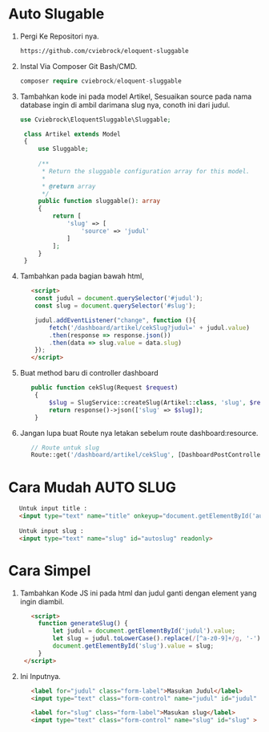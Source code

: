 # Auto Slugable
1. Pergi Ke Repositori nya.
   ```html
   https://github.com/cviebrock/eloquent-sluggable
   ```
2. Instal Via Composer Git Bash/CMD.
   ```php
   composer require cviebrock/eloquent-sluggable
   ```
3. Tambahkan kode ini pada model Artikel, Sesuaikan source pada nama database ingin di ambil darimana slug nya, conoth ini dari judul.
   ```php
   use Cviebrock\EloquentSluggable\Sluggable;

    class Artikel extends Model
    {
        use Sluggable;
    
        /**
         * Return the sluggable configuration array for this model.
         *
         * @return array
         */
        public function sluggable(): array
        {
            return [
                'slug' => [
                    'source' => 'judul'
                ]
            ];
        }
    }
   ```
4. Tambahkan pada bagian bawah html,
   ```html
      <script>
       const judul = document.querySelector('#judul');
       const slug = document.querySelector('#slug');
   
       judul.addEventListener("change", function (){
           fetch('/dashboard/artikel/cekSlug?judul=' + judul.value)
           .then(response => response.json())
           .then(data => slug.value = data.slug)
       });
      </script>
   ```

5. Buat method baru di controller dashboard
   ```php
      public function cekSlug(Request $request)
       {
           $slug = SlugService::createSlug(Artikel::class, 'slug', $request->judul);
           return response()->json(['slug' => $slug]);
       }
   ```
6. Jangan lupa buat Route nya letakan sebelum route dashboard:resource.
   ```php
      // Route untuk slug
      Route::get('/dashboard/artikel/cekSlug', [DashboardPostController::class, 'cekSlug']);
   ```

# Cara Mudah AUTO SLUG
   ```html
      Untuk input title :
      <input type="text" name="title" onkeyup="document.getElementById('autoslug').value = this.value.replace(/\s+/g, '-').toLowerCase()">
      
      Untuk input slug :
      <input type="text" name="slug" id="autoslug" readonly>
   ```

# Cara Simpel
1. Tambahkan Kode JS ini pada html dan judul ganti dengan element yang ingin diambil.
   ```html
      <script>
        function generateSlug() {
            let judul = document.getElementById('judul').value;
            let slug = judul.toLowerCase().replace(/[^a-z0-9]+/g, '-').replace(/^-+|-+$/g, '');
            document.getElementById('slug').value = slug;
        }
    </script>
   ```
2. Ini Inputnya.
   ```html
      <label for="judul" class="form-label">Masukan Judul</label>
      <input type="text" class="form-control" name="judul" id="judul" onkeyup="generateSlug()">
   
      <label for="slug" class="form-label">Masukan slug</label>
      <input type="text" class="form-control" name="slug" id="slug" >
   ```
